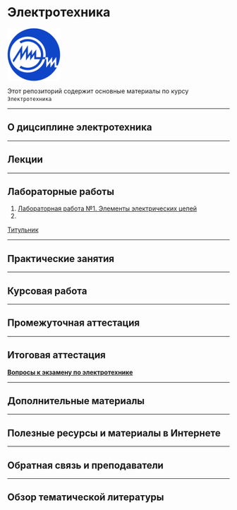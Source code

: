 # Электротехника  
<img src="./images/miet_logo.png" height='120' align="center"/>
          
Этот репозиторий содержит основные материалы по курсу `Электротехника`

---
## О дицсиплине электротехника
---
## Лекции
---
## Лабораторные работы

1. [Лабораторная работа №1. Элементы электрических цепей](./Labs/Lab_1/README.md)
2. []()

[Титульник](./exam/Main_temp.docx)

---
## Практические занятия
---
## Курсовая работа
---
## Промежуточная аттестация
---
## Итоговая аттестация

**[Вопросы к экзамену по электротехнике](./exam/README.md)**

---
## Дополнительные материалы
---
## Полезные ресурсы и материалы в Интернете
---
## Обратная связь и преподаватели
---
## Обзор тематической литературы



